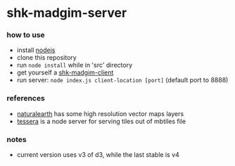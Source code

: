 # shk-madgim-server

### how to use

- install [nodejs]
- clone this repository
- run `node install` while in 'src' directory
- get yourself a [shk-madgim-client]
- run server: `node index.js client-location [port]` (default port to 8888)

### references

- [naturalearth] has some high resolution vector maps layers
- [tessera] is a node server for serving tiles out of mbtiles file

### notes

- current version uses v3 of d3, while the last stable is v4

[//]:#

[shk-madgim-client]: <http://https://github.com/SBD580/shk-madgim-client>
[nodejs]: <https://nodejs.org/en/download/>
[naturalearth]: <http://www.naturalearthdata.com/downloads/10m-cultural-vectors/>
[tessera]: <https://github.com/mojodna/tessera>
